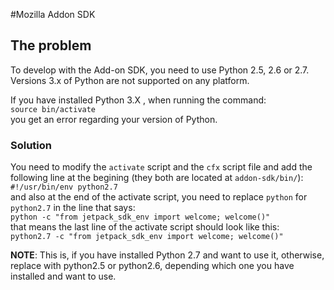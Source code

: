 #Mozilla Addon SDK
## The problem

To develop with the Add-on SDK, you need to use Python 2.5, 2.6 or 2.7.  
Versions 3.x of Python are not supported on any platform.  

If you have installed Python 3.X , when running the command:  
``` source bin/activate ```  
you get an error regarding your version of Python.  

### Solution  

You need to modify the `activate` script and the `cfx` script file and add the following line at the begining (they both are located at `addon-sdk/bin/`):  
```#!/usr/bin/env python2.7 ```  
and also at the end of the activate script, you need to replace `python` for `python2.7` in the line that says:  
``` python -c "from jetpack_sdk_env import welcome; welcome()" ```  
that means the last line of the activate script should look like this:  
``` python2.7 -c "from jetpack_sdk_env import welcome; welcome()" ```  

**NOTE**: This is, if you have installed Python 2.7 and want to use it, otherwise, replace with python2.5 or python2.6, depending which one you have installed and want to use.
